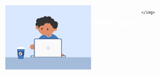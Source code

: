 
<div float="left" style="display: flex; flex-direction: row;" >
    <img src="https://github.com/Akshaytomar893/Akshaytomar893/blob/main/typing_animmation.gif" width="270"  />
    <img>
    <h1 style="color:white">Hello World</h1>
    
    </img>
</div>
